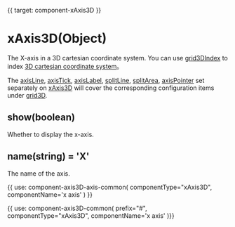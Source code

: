 {{ target: component-xAxis3D }}

# xAxis3D(Object)

The X-axis in a 3D cartesian coordinate system.
You can use [grid3DIndex](~xAxis3D.grid3DIndex) to index [3D cartesian coordinate system](~grid3D)。

The [axisLine](~xAxis3D.axisLine), [axisTick](~xAxis3D.axisTick), [axisLabel](~xAxis3D.axisLabel), [splitLine](~xAxis3D.splitLine), [splitArea](~xAxis3D.splitArea), [axisPointer](~xAxis3D.axisPointer) set separately on [xAxis3D](~xAxis3D) will cover the corresponding configuration items under [grid3D](~grid3D).

## show(boolean)

Whether to display the x-axis.

## name(string) = 'X'

The name of the axis.

{{ use: component-axis3D-axis-common(
    componentType="xAxis3D",
    componentName='x axis'
) }}

{{ use: component-axis3D-common(
    prefix="#",
    componentType="xAxis3D",
    componentName='x axis'
)}}